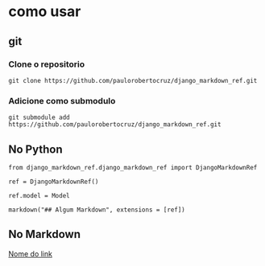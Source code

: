 # como usar

## git

### Clone o repositorio 

`git clone https://github.com/paulorobertocruz/django_markdown_ref.git`

### Adicione como submodulo

`git submodule add https://github.com/paulorobertocruz/django_markdown_ref.git`

## No Python

`from django_markdown_ref.django_markdown_ref import DjangoMarkdownRef`

`ref = DjangoMarkdownRef()`

`ref.model = Model` 

`markdown("## Algum Markdown", extensions = [ref])`

## No Markdown
[Nome do link](@:id_do_objeto)
